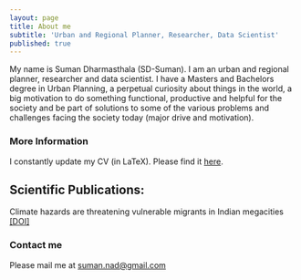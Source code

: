 ```yaml
---
layout: page
title: About me
subtitle: 'Urban and Regional Planner, Researcher, Data Scientist'
published: true
---
```


My name is Suman Dharmasthala (SD-Suman). I am an urban and regional planner, researcher and data scientist. I have a Masters and Bachelors degree in Urban Planning, a perpetual curiosity about things in the world, a big motivation to do something functional, productive and helpful for the society and be part of solutions to some of the various problems and challenges facing the society today (major drive and motivation).

### More Information
I constantly update my CV (in LaTeX). Please find it [here](Documents/CV_Suman_.pdf).

## Scientific Publications:
Climate hazards are threatening vulnerable migrants in Indian megacities [[DOI]](https://doi.org/10.1038/s41558-021-01105-7)

### Contact me
Please mail me at suman.nad@gmail.com
